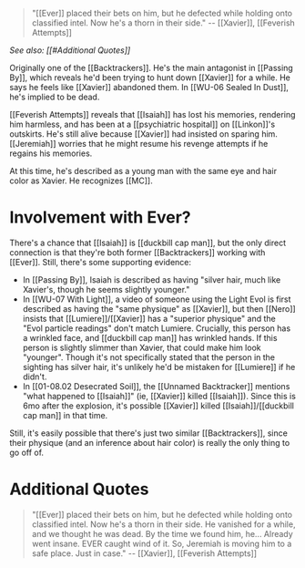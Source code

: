 > "[[Ever]] placed their bets on him, but he defected while holding onto classified intel. Now he's a thorn in their side."
> -- [[Xavier]], [[Feverish Attempts]]

*See also: [[#Additional Quotes]]*

Originally one of the [[Backtrackers]]. He's the main antagonist in [[Passing By]], which reveals he'd been trying to hunt down [[Xavier]] for a while. He says he feels like [[Xavier]] abandoned them. In [[WU-06 Sealed In Dust]], he's implied to be dead.

[[Feverish Attempts]] reveals that [[Isaiah]] has lost his memories, rendering him harmless, and has been at a [[psychiatric hospital]] on [[Linkon]]'s outskirts. He's still alive because [[Xavier]] had insisted on sparing him. [[Jeremiah]] worries that he might resume his revenge attempts if he regains his memories.

At this time, he's described as a young man with the same eye and hair color as Xavier. He recognizes [[MC]].

# Involvement with Ever?
There's a chance that [[Isaiah]] is [[duckbill cap man]], but the only direct connection is that they're both former [[Backtrackers]] working with [[Ever]]. Still, there's some supporting evidence:
* In [[Passing By]], Isaiah is described as having "silver hair, much like Xavier's, though he seems slightly younger." 
* In [[WU-07 With Light]], a video of someone using the Light Evol is first described as having the "same physique" as [[Xavier]], but then [[Nero]] insists that [[Lumiere]]/[[Xavier]] has a "superior physique" and the "Evol particle readings" don't match Lumiere. Crucially, this person has a wrinkled face, and [[duckbill cap man]] has wrinkled hands. If this person is slightly slimmer than Xavier, that could make him look "younger". Though it's not specifically stated that the person in the sighting has silver hair, it's unlikely he'd be mistaken for [[Lumiere]] if he didn't.
* In [[01-08.02 Desecrated Soil]], the [[Unnamed Backtracker]] mentions "what happened to [[Isaiah]]" (ie, [[Xavier]] killed [[Isaiah]]). Since this is 6mo after the explosion, it's possible [[Xavier]] killed [[Isaiah]]/[[duckbill cap man]] in that time.

Still, it's easily possible that there's just two similar [[Backtrackers]], since their physique (and an inference about hair color) is really the only thing to go off of.

# Additional Quotes

> "[[Ever]] placed their bets on him, but he defected while holding onto classified intel. Now he's a thorn in their side. He vanished for a while, and we thought he was dead. By the time we found him, he... Already went insane. EVER caught wind of it. So, Jeremiah is moving him to a safe place. Just in case."
> -- [[Xavier]], [[Feverish Attempts]]